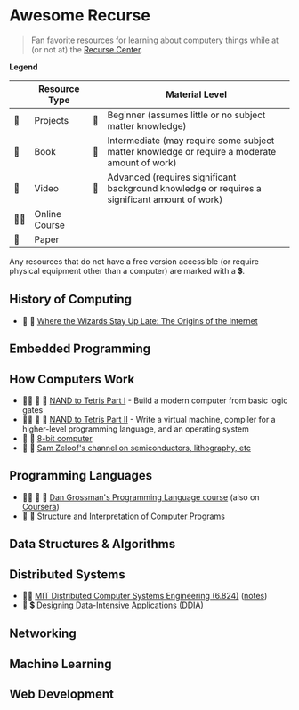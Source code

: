 # Awesome Recurse
> Fan favorite resources for learning about computery things while at (or not at) the [Recurse Center](recurse.com/).

**Legend**

|   | Resource Type | | Material Level |
| - | - | - | - |
| :hammer: | Projects | :turtle: | Beginner (assumes little or no subject matter knowledge) |
| :book: | Book       | :rabbit2: | Intermediate (may require some subject matter knowledge or require a moderate amount of work) |
| :movie_camera: | Video | :racehorse: | Advanced (requires significant background knowledge or requires a significant amount of work) |
| :teacher: | Online Course | | |
| :page_facing_up: | Paper | | |

Any resources that do not have a free version accessible (or require physical equipment other than a computer) are marked with a :heavy_dollar_sign:.

## History of Computing
- :book: :turtle: [Where the Wizards Stay Up Late: The Origins of the Internet](https://www.simonandschuster.com/books/Where-Wizards-Stay-Up-Late/Katie-Hafner/9780684832678)

## Embedded Programming


## How Computers Work

- :teacher: :hammer: :turtle: [NAND to Tetris Part I](https://www.coursera.org/learn/build-a-computer) - Build a modern computer from basic logic gates
- :teacher: :hammer: :rabbit2: [NAND to Tetris Part II](https://www.coursera.org/learn/nand2tetris2) - Write a virtual machine, compiler for a higher-level programming language, and an operating system
- :movie_camera: :hammer: [8-bit computer](https://www.youtube.com/watch?v=HyznrdDSSGM&list=PLowKtXNTBypGqImE405J2565dvjafglHU&index=1)
- :movie_camera: :rabbit2: [Sam Zeloof's channel on semiconductors, lithography, etc](https://www.youtube.com/c/SamZeloof/videos)

## Programming Languages

- :teacher: :hammer: :rabbit2: [Dan Grossman's Programming Language course](https://courses.cs.washington.edu/courses/cse341/19sp/#all) (also on [Coursera](https://www.coursera.org/learn/programming-languages))
- :book: :turtle: [Structure and Interpretation of Computer Programs](https://web.mit.edu/alexmv/6.037/sicp.pdf)


## Data Structures & Algorithms


## Distributed Systems

- :teacher: [MIT Distributed Computer Systems Engineering (6.824)](https://ocw.mit.edu/courses/electrical-engineering-and-computer-science/6-824-distributed-computer-systems-engineering-spring-2006/) ([notes](https://timilearning.com/tags/mit-6.824/))
- :book: :heavy_dollar_sign: [Designing Data-Intensive Applications (DDIA)](https://dataintensive.net/)

## Networking

## Machine Learning

## Web Development
